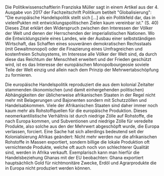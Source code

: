 Die Politikwissenschaftlerin Franziska Müller sagt in einem Artikel aus der 4. Ausgabe von 2017 der Fachzeitschrift Politikum betitelt "Globalisierung": "Die europäische Handelspolitik stellt sich \[...\] als ein Politikfeld dar, das in vielenPukten mit entwicklungspolitischen Zielen kaum vereinbar ist." (S. 40) Dieses Zitat erklärt den Widerspruch zwischen den Interessen der Völker der Welt und denen der Herrschenden der imperialistischen Nationen. Wo die Entwicklungsziele eines Landes, wie der Ausbau einer selbstständigen Wirtschaft, das Schaffen eines souveränen demokratischen Rechsstaats (mit Gewaltmonopol) oder die Finazierung eines Umfragreichen und kostenfreien Schulsystems, im Interesse alle Völker der Welt sind, da durch diese das Reichtum der Menschheit erweitert  und der Frieden geschützt wird, ist es das Interesse der europäischen Monopolbourgeosie soviele Teile der Welt einzig und allein nach dem Prinzip der Mehrwertabschöpfung zu formieren.

Die europäische Handelspolitik reproduziert die aus dem kolonial Zeitalter stammenden ökonomischen (und damit einhergehenden politischen) Abhängigkeiten der üblicherweise afrikanischen Staaten in der Regel nicht mehr mit Belagerungen und Bajonenten sondern mit Schutzzöllen und Handelsabkommen. Viele der Afrikanischen Staaten sind daher immer noch kaum mehr als Rohstoffquellen für die europäische Produktion. Dieses neomerkantilistische Verhältnis ist durch niedrige Zölle auf Rohstoffe, die nach Europa kommen, und Subventionen und niedrige Zölle für veredelte Produkte, also solche aus den der Mehrwert abgeschöpft wurde, die Europa verlassen, forciert. Eine Sache hat sich allerdings bedeutend seit der Kolonialisierung Afrikas geändert: Nicht mehr werden nur die afrikanischen Rohstoffe  in Massen exportiert, sondern billige die lokale Produktion oft vernichtende Produkte, welche oft auch noch von schlechterer Qualität sind, werden in Afrika verkauft. Exemplarisch kann man hierfür die Handelsbeziehung Ghanas mit der EU beobachten: Ghana exportiert hauptsächlich Gold für nichtmonitäre Zwecke, Erdöl und Agrarprodukte die in Europa nicht produziert werden können.